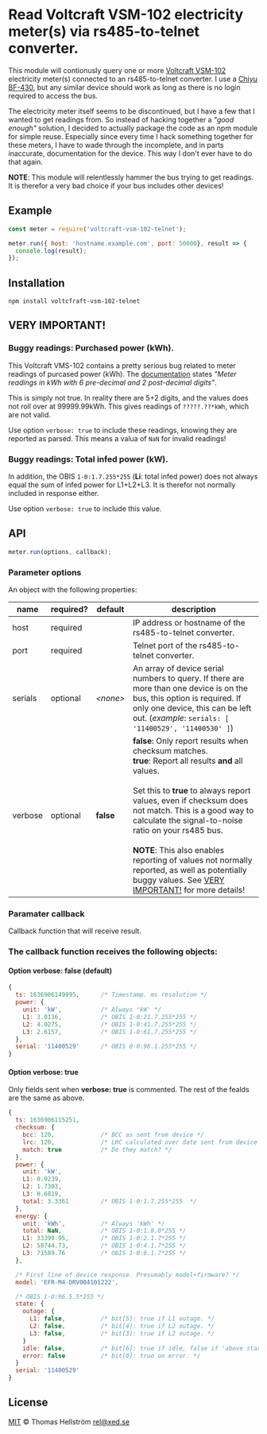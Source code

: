 # Read Voltcraft VSM-102 electricity meter(s) via rs485-to-telnet converter.

This module will contionusly query one or more [Voltcraft VSM-102](https://www.conrad.com/p/voltcraft-vsm-102-electricity-meter-3-phase-digital-mid-approved-no-1-pcs-125439) electricity meter(s) connected to an rs485-to-telnet converter. I use a [Chiyu BF-430](https://www.chiyu-tech.com/product-bf430-serial-to-tcp-ip-converter-rs485-to-tcp-ip-converter.html), but any similar device should work as long as there is no login required to access the bus. 

The electricity meter itself seems to be discontinued, but I have a few that I wanted to get readings from. So instead of hacking together a _"good enough"_ solution, I decided to actually package the code as an npm module for simple reuse. Especially since every time I hack something together for these meters, I have to wade through the incomplete, and in parts inaccurate, documentation for the device. This way I don't ever have to do that again.

__NOTE__: This module will relentlessly hammer the bus trying to get readings. It is therefor a very bad choice if your bus includes other devices!

## Example

```javascript
const meter = require('voltcraft-vsm-102-telnet');

meter.run({ host: 'hostname.example.com', port: 50000}, result => {
  console.log(result);
});
```

## Installation
```shellscript
npm install voltcfraft-vsm-102-telnet
```
## <a name="very-important"></a>VERY IMPORTANT!

### Buggy readings: Purchased power (kWh).
This Voltcraft VMS-102 contains a pretty serious bug related to meter readings of purcased power (kWh). The [documentation](https://asset.conrad.com/media10/add/160267/c1/-/gl/000125439ML01/manual-125439-voltcraft-vsm-102-electricity-meter-3-phase-digital-mid-approved-no-1-pcs.pdf) states _"Meter readings in kWh with 6 pre-decimal and 2 post-decimal digits"_. 

This is simply not true. In reality there are 5+2 digits, and the values does not roll over at 99999.99kWh. This gives readings of `?????.??*kWh`, which are not valid. 

Use option `verbose: true` to include these readings, knowing they are reported as parsed. This means a valua of `NaN` for invalid readings!

### Buggy readings: Total infed power (kW).
In addition, the OBIS `1-0:1.7.255*255` (__Li__: total infed power) does not always equal the sum of infed power for L1+L2+L3. It is therefor not normally included in response either. 

Use option `verbose: true` to include this value.

## API
```javascript
meter.run(options, callback);
```
### Parameter __options__
An object with the following properties:

|name     |required?| default   | description|
|------   |---------|---------  |------------------------------------------------------|
|host     |required |           |IP address or hostname of the rs485-to-telnet converter.
|port     |required |           |Telnet port of the rs485-to-telnet converter.
|serials  |optional |_\<none>_ |An array of device serial numbers to query. If there are more than one device is on the bus, this option is required. If only one device, this can be left out. (_example_: `serials: [ '11400529', '11400530' ]`)
|verbose  |optional |__false__  |__false__: Only report results when checksum matches. <br>__true__: Report all results __and__ all values.<br><br>Set this to __true__ to always report values, even if checksum does not match. This is a good way to calculate the signal-to-noise ratio on your rs485 bus.<br><br>__NOTE__: This also enables reporting of values not normally reported, as well as potentially buggy values. See [VERY IMPORTANT!](#very-important) for more details!

### Paramater __callback__
Callback function that will receive result. 

### The callback function receives the following objects:

#### Option __verbose: false__ (default)
```javascript
{
  ts: 1636906149995,      /* Timestamp. ms resolution */
  power: { 
    unit: 'kW',           /* Always 'kW' */
    L1: 3.0136,           /* OBIS 1-0:21.7.255*255 */
    L2: 4.0275,           /* OBIS 1-0:41.7.255*255 */
    L3: 2.6157,           /* OBIS 1-0:61.7.255*255 */
  },
  serial: '11400529'      /* OBIS 0-0:96.1.255*255 */
}
```

#### Option __verbose: true__
Only fields sent when __verbose: true__ is commented. The rest of the fealds are the same as above.
```javascript
{
  ts: 1636906115251,
  checksum: { 
    bcc: 120,             /* BCC as sent from device */
    lrc: 120,             /* LRC calculated over date sent from device */
    match: true           /* Do they match? */
  },
  power: { 
    unit: 'kW', 
    L1: 0.9239, 
    L2: 1.7303, 
    L3: 0.6819, 
    total: 3.3361         /* OBIS 1-0:1.7.255*255  */
  },
  energy: { 
    unit: 'kWh',          /* Always 'kWh' */
    total: NaN,           /* OBIS 1-0:1.8.0*255 */
    L1: 33399.95,         /* OBIS 1-0:2.1.7*255 */
    L2: 58744.73,         /* OBIS 1-0:4.1.7*255 */
    L3: 71589.76          /* OBIS 1-0:6.1.7*255 */
  },

  /* First line of device response. Presumably model+firmware? */
  model: 'EFR-M4-DRV004101222',

  /* OBIS 1-0:96.5.5*255 */
  state: {
    outage: {
      L1: false,          /* bit[5]: true if L1 outage. */ 
      L2: false,          /* bit[4]: true if L2 outage. */ 
      L3: false,          /* bit[3]: true if L2 outage. */ 
    }
    idle: false,          /* bit[6]: true if idle, false if 'above start-up' */
    error: false          /* bit[0]: true on error. */ 
  }
  serial: '11400529'
}
```
## License
[MIT](LICENSE.md) &copy; Thomas Hellström <rel@xed.se>